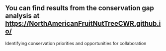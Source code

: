## You can find results from the conservation gap analysis at https://NorthAmericanFruitNutTreeCWR.github.io/

Identifying conservation priorities and opportunities for collaboration
